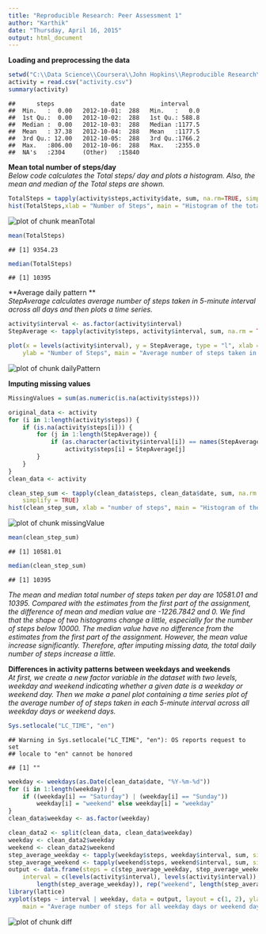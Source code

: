 ```yaml
---
title: "Reproducible Research: Peer Assessment 1"
author: "Karthik"
date: "Thursday, April 16, 2015"
output: html_document
---
```


**Loading and preprocessing the data**  


```r
setwd("C:\\Data Science\\Coursera\\John Hopkins\\Reproducible Research\\Peer Assessments 1")
activity = read.csv("activity.csv")
summary(activity)
```

```
##      steps                date          interval     
##  Min.   :  0.00   2012-10-01:  288   Min.   :   0.0  
##  1st Qu.:  0.00   2012-10-02:  288   1st Qu.: 588.8  
##  Median :  0.00   2012-10-03:  288   Median :1177.5  
##  Mean   : 37.38   2012-10-04:  288   Mean   :1177.5  
##  3rd Qu.: 12.00   2012-10-05:  288   3rd Qu.:1766.2  
##  Max.   :806.00   2012-10-06:  288   Max.   :2355.0  
##  NA's   :2304     (Other)   :15840
```

**Mean total number of steps/day**  
*Below code calculates the Total steps/ day and plots a histogram. Also, the mean and median of the Total steps are shown.*


```r
TotalSteps = tapply(activity$steps,activity$date, sum, na.rm=TRUE, simplify = TRUE)
hist(TotalSteps,xlab = "Number of Steps", main = "Histogram of the total number of steps taken each day")
```

![plot of chunk meanTotal](figure/meanTotal-1.png) 

```r
mean(TotalSteps)
```

```
## [1] 9354.23
```

```r
median(TotalSteps)
```

```
## [1] 10395
```

**Average daily pattern **  
*StepAverage calculates average number of steps taken in 5-minute interval across all days and then plots a time series.*


```r
activity$interval <- as.factor(activity$interval)
StepAverage <- tapply(activity$steps, activity$interval, sum, na.rm = TRUE,  simplify = TRUE)/length(levels(activity$date))

plot(x = levels(activity$interval), y = StepAverage, type = "l", xlab = "Time", 
    ylab = "Number of Steps", main = "Average number of steps taken in 5-minute interval across all days")
```

![plot of chunk dailyPattern](figure/dailyPattern-1.png) 

**Imputing missing values**


```r
MissingValues = sum(as.numeric(is.na(activity$steps)))

original_data <- activity
for (i in 1:length(activity$steps)) {
    if (is.na(activity$steps[i])) {
        for (j in 1:length(StepAverage)) {
            if (as.character(activity$interval[i]) == names(StepAverage[j])) 
                activity$steps[i] = StepAverage[j]
        }
    }
}
clean_data <- activity

clean_step_sum <- tapply(clean_data$steps, clean_data$date, sum, na.rm = TRUE, 
    simplify = TRUE)
hist(clean_step_sum, xlab = "number of steps", main = "Histogram of the total number of steps taken each day")
```

![plot of chunk missingValue](figure/missingValue-1.png) 

```r
mean(clean_step_sum)
```

```
## [1] 10581.01
```

```r
median(clean_step_sum)
```

```
## [1] 10395
```
*The mean and median total number of steps taken per day are 10581.01 and 10395. Compared with the estimates from the first part of the assignment, the difference of mean and median value are -1226.7842 and 0. We find that the shape of two histograms change a little, especially for the number of steps below 10000. The median value have no difference from the estimates from the first part of the assignment. However, the mean value increase significantly. Therefore, after imputing missing data, the total daily number of steps increase a little.*

**Differences in activity patterns between weekdays and weekends**  
*At first, we create a new factor variable in the dataset with two levels, weekday and weekend indicating whether a given date is a weekday or weekend day. Then we make a panel plot containing a time series plot of the average number of of steps taken in each 5-minute interval across all weekday days or weekend days.*


```r
Sys.setlocale("LC_TIME", "en")
```

```
## Warning in Sys.setlocale("LC_TIME", "en"): OS reports request to set
## locale to "en" cannot be honored
```

```
## [1] ""
```

```r
weekday <- weekdays(as.Date(clean_data$date, "%Y-%m-%d"))
for (i in 1:length(weekday)) {
    if ((weekday[i] == "Saturday") | (weekday[i] == "Sunday")) 
        weekday[i] = "weekend" else weekday[i] = "weekday"
}
clean_data$weekday <- as.factor(weekday)

clean_data2 <- split(clean_data, clean_data$weekday)
weekday <- clean_data2$weekday
weekend <- clean_data2$weekend
step_average_weekday <- tapply(weekday$steps, weekday$interval, sum, simplify = TRUE)/(length(weekday$weekday)/288)
step_average_weekend <- tapply(weekend$steps, weekend$interval, sum, simplify = TRUE)/(length(weekend$weekday)/288)
output <- data.frame(steps = c(step_average_weekday, step_average_weekend), 
    interval = c(levels(activity$interval), levels(activity$interval)), weekday = as.factor(c(rep("weekday", 
        length(step_average_weekday)), rep("weekend", length(step_average_weekend)))))
library(lattice)
xyplot(steps ~ interval | weekday, data = output, layout = c(1, 2), ylab = "number of steps", 
    main = "Average number of steps for all weekday days or weekend days")
```

![plot of chunk diff](figure/diff-1.png) 
